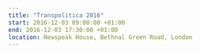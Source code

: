 ```yaml
---
title: "Transpolitica 2016"
start: 2016-12-03 09:00:00 +01:00
end: 2016-12-03 17:30:00 +01:00
location: Newspeak House, Bethnal Green Road, London
---
```


